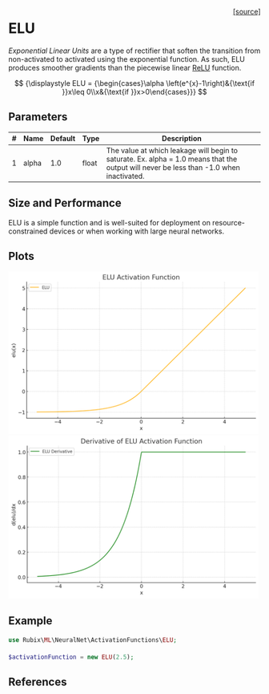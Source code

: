 <span style="float:right;"><a href="https://github.com/RubixML/ML/blob/master/src/NeuralNet/ActivationFunctions/ELU/ELU.php">[source]</a></span>

# ELU
*Exponential Linear Units* are a type of rectifier that soften the transition from non-activated to activated using the exponential function. As such, ELU produces smoother gradients than the piecewise linear [ReLU](relu.md) function.

$$
{\displaystyle ELU = {\begin{cases}\alpha \left(e^{x}-1\right)&{\text{if }}x\leq 0\\x&{\text{if }}x>0\end{cases}}}
$$

## Parameters
| # | Name | Default | Type | Description |
|---|---|---|---|---|
| 1 | alpha | 1.0 | float | The value at which leakage will begin to saturate. Ex. alpha = 1.0 means that the output will never be less than -1.0 when inactivated. |

## Size and Performance
ELU is a simple function and is well-suited for deployment on resource-constrained devices or when working with large neural networks.

## Plots
<img src="../../images/activation-functions/elu.png" alt="ELU Function" width="500" height="auto">

<img src="../../images/activation-functions/elu-derivative.png" alt="ELU Derivative" width="500" height="auto">

## Example
```php
use Rubix\ML\NeuralNet\ActivationFunctions\ELU;

$activationFunction = new ELU(2.5);
```

## References
[^1]: D. A. Clevert et al. (2016). Fast and Accurate Deep Network Learning by Exponential Linear Units.
